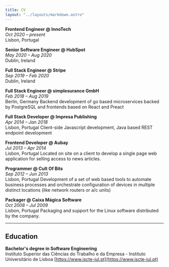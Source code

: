 ```yaml
---
title: CV
layout: "../layouts/markdown.astro"
---
```


**Frontend Engineer @ InnoTech**\
_Oct 2020 – present_\
Lisbon, Portugal

**Senior Software Engineer @ HubSpot**\
_May 2020 – Aug 2020_\
Dublin, Ireland

**Full Stack Engineer @ Stripe**\
_Sep 2019 – Feb 2020_\
Dublin, Ireland

**Full Stack Engineer @ simplesurance GmbH**\
_Feb 2018 – Aug 2019_\
Berlin, Germany
    Backend development of go based microservices backed by PostgreSQL and frontends based on React and Preact

**Full Stack Developer @ Impresa Publishing**\
_Apr 2014 – Jan 2018_\
Lisbon, Portugal
    Client-side Javascript development, Java based REST endpoint development

**Frontend Developer @ Aubay**\
_Jul 2013 – Apr 2014_\
Lisbon, Portugal
    Located on site on a client to develop a single page web application for selling access to news articles.

**Programmer @ Cult Of Bits**\
_Sep 2012 – Jun 2013_\
Lisbon, Portugal
    Development of a set of web based tools to automate business processes and orchestrate configuration of devices in multiple distinct locations (like network routers or a/c units)

**Packager @ Caixa Mágica Software**\
_Oct 2008 – Jul 2009_\
Lisbon, Portugal
    Packaging and support for the Linux software distributed by the company.

---
## Education

**Bachelor's degree in Software Engineering**\
Instituto Superior das Ciências do Trabalho e da Empresa - Instituto Universitário de Lisboa
[https://www.iscte-iul.pt](https://www.iscte-iul.pt)
